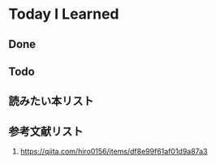 # Today I Learned

## Done

## Todo

## 読みたい本リスト

## 参考文献リスト
1. https://qiita.com/hiro0156/items/df8e99f61af01d9a87a3
